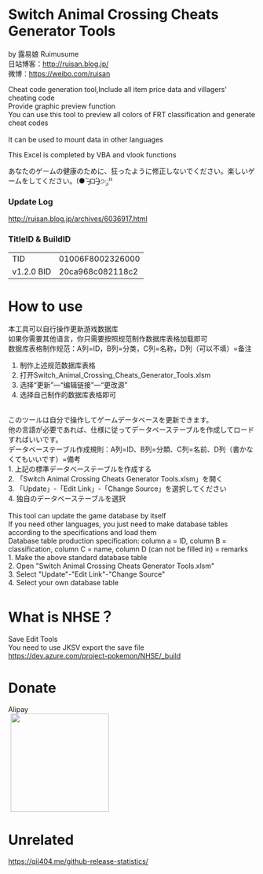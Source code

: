 # Switch Animal Crossing Cheats Generator Tools
by 露易娘 Ruimusume</br>
日站博客：http://ruisan.blog.jp/</br>
微博：https://weibo.com/ruisan</br>

Cheat code generation tool,Include all item price data and villagers' cheating code</br>
Provide graphic preview function</br>
You can use this tool to preview all colors of FRT classification and generate cheat codes</br>
</br>
It can be used to mount data in other languages</br>

This Excel is completed by VBA and vlook functions

あなたのゲームの健康のために、狂ったように修正しないでください。楽しいゲームをしてください。(● ˃̶͈̀ロ˂̶͈́)੭ꠥ⁾⁾

### Update Log
http://ruisan.blog.jp/archives/6036917.html

### TitleID & BuildID
  <table>
    <tr>
      <td>TID</td>
      <td>01006F8002326000</td>
    </tr>
      <td>v1.2.0 BID</td>
      <td>20ca968c082118c2</td>
    </tr>
  </table>

# How to use
本工具可以自行操作更新游戏数据库<br />
如果你需要其他语言，你只需要按照规范制作数据库表格加载即可<br />
数据库表格制作规范：A列=ID，B列=分类，C列=名称，D列（可以不填）=备注<br />
1. 制作上述规范数据库表格<br />
2. 打开Switch_Animal_Crossing_Cheats_Generator_Tools.xlsm<br />
3. 选择“更新”—“编辑链接”—“更改源”<br />
4. 选择自己制作的数据库表格即可<br />
<br />
このツールは自分で操作してゲームデータベースを更新できます。<br />
他の言語が必要であれば、仕様に従ってデータベーステーブルを作成してロードすればいいです。<br />
データベーステーブル作成規則：A列=ID、B列=分類、C列=名前、D列（書かなくてもいいです）=備考<br />
1. 上記の標準データベーステーブルを作成する<br />
2. 「Switch Animal Crossing Cheats Generator Tools.xlsm」を開く<br />
3. 「Update」-「Edit Link」-「Change Source」を選択してください<br />
4. 独自のデータベーステーブルを選択<br />
<br />
This tool can update the game database by itself<br />
If you need other languages, you just need to make database tables according to the specifications and load them<br />
Database table production specification: column a = ID, column B = classification, column C = name, column D (can not be filled in) = remarks<br />
1. Make the above standard database table<br />
2. Open "Switch Animal Crossing Cheats Generator Tools.xlsm"<br />
3. Select "Update"-"Edit Link"-"Change Source"<br />
4. Select your own database table<br />

# What is NHSE？
Save Edit Tools<br>
You need to use JKSV export the save file<br>
https://dev.azure.com/project-pokemon/NHSE/_build

# Donate
Alipay</br>
<img  class="pict" hspace="5" border="0" height="200" width="200" src="https://livedoor.blogimg.jp/ruimusume/imgs/5/8/585cc192.jpg"></br>

# Unrelated
https://qii404.me/github-release-statistics/
